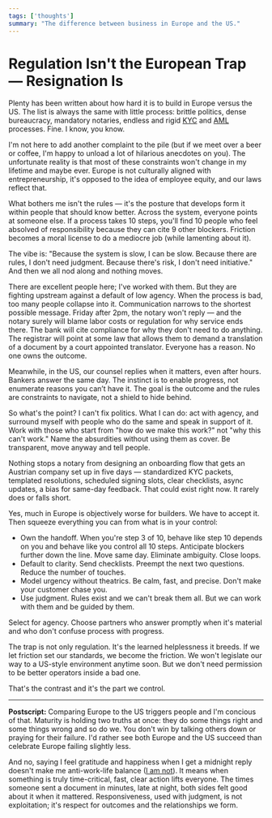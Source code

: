 ```yaml
---
tags: ['thoughts']
summary: "The difference between business in Europe and the US."
---
```


# Regulation Isn't the European Trap — Resignation Is

Plenty has been written about how hard it is to build in Europe versus the US.
The list is always the same with little process: brittle politics, dense
bureaucracy, mandatory notaries, endless and rigid
[KYC](https://en.wikipedia.org/wiki/Know_your_customer) and
[AML](https://en.wikipedia.org/wiki/Anti%E2%80%93money_laundering) processes.
Fine.  I know, you know.

I'm not here to add another complaint to the pile (but if we meet over a beer
or coffee, I'm happy to unload a lot of hilarious anecdotes on you).  The
unfortunate reality is that most of these constraints won't change in my
lifetime and maybe ever.  Europe is not culturally aligned with
entrepreneurship, it's opposed to the idea of employee equity, and our laws
reflect that.

What bothers me isn't the rules — it's the posture that develops form it within
people that should know better.  Across the system, everyone points at someone
else.  If a process takes 10 steps, you'll find 10 people who feel absolved of
responsibility because they can cite 9 other blockers.  Friction becomes a
moral license to do a mediocre job (while lamenting about it).

The vibe is: "Because the system is slow, I can be slow.  Because there are
rules, I don't need judgment. Because there's risk, I don't need initiative."
And then we all nod along and nothing moves.

There are excellent people here; I've worked with them.  But they are fighting
upstream against a default of low agency.  When the process is bad, too many
people collapse into it.  Communication narrows to the shortest possible
message.  Friday after 2pm, the notary won't reply — and the notary surely will blame
labor costs or regulation for why service ends there.  The bank will cite
compliance for why they don't need to do anything.  The registrar will point at
some law that allows them to demand a translation of a document by a court
appointed translator.  Everyone has a reason.  No one owns the outcome.

Meanwhile, in the US, our counsel replies when it matters, even after hours.
Bankers answer the same day.  The instinct is to enable progress, not enumerate
reasons you can’t have it.  The goal is the outcome and the rules are
constraints to navigate, not a shield to hide behind.

So what's the point?  I can't fix politics.  What I can do: act with agency,
and surround myself with people who do the same and speak in support of it.
Work with those who start from "how do we make this work?" not "why this can't
work."  Name the absurdities without using them as cover.  Be transparent, move
anyway and tell people.

Nothing stops a notary from designing an onboarding flow that gets an Austrian
company set up in five days — standardized KYC packets, templated resolutions,
scheduled signing slots, clear checklists, async updates, a bias for same-day
feedback.  That could exist right now.  It rarely does or falls short.

Yes, much in Europe is objectively worse for builders.  We have to accept it.
Then squeeze everything you can from what is in your control:

* Own the handoff. When you're step 3 of 10, behave like step 10 depends on you
  and behave like you control all 10 steps.  Anticipate blockers further down
  the line.  Move same day.  Eliminate ambiguity.  Close loops.
* Default to clarity.  Send checklists.  Preempt the next two questions.
  Reduce the number of touches.
* Model urgency without theatrics.  Be calm, fast, and precise.  Don't
  make your customer chase you.
* Use judgment.  Rules exist and we can't break them all.  But we can work with
  them and be guided by them.

Select for agency.  Choose partners who answer promptly when it's material and
who don't confuse process with progress.

The trap is not only regulation.  It's the learned helplessness it breeds.  If
we let friction set our standards, we become the friction.  We won't legislate
our way to a US-style environment anytime soon.  But we don't need permission
to be better operators inside a bad one.

That's the contrast and it's the part we control.

----

**Postscript:** Comparing Europe to the US triggers people and I'm concious of
that.  Maturity is holding two truths at once: they do some things right and
some things wrong and so do we.  You don't win by talking others down or
praying for their failure.  I'd rather see both Europe and the US succeed than
celebrate Europe failing slightly less.

And no, saying I feel gratitude and happiness when I get a midnight reply
doesn't make me anti-work-life balance ([I am not](/2025/9/4/996/)).  It means
when something is truly time-critical, fast, clear action lifts everyone.  The
times someone sent a document in minutes, late at night, both sides felt good
about it when it mattered.  Responsiveness, used with judgment, is not
exploitation; it's respect for outcomes and the relationships we form.
